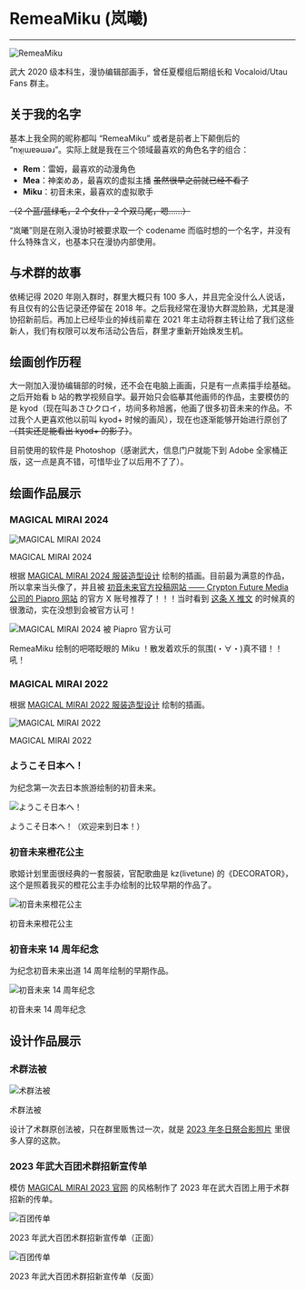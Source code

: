 <link rel="stylesheet" href="/group/vocaloid-utau-fans/styles.css">

# RemeaMiku (岚曦)

-----

<img style="display: block; margin: auto;" src="https://www.gravatar.com/avatar/7ea3bb38623196a9fe127d460831eb91?s=200&d=identicon&r=g" alt="RemeaMiku">

武大 2020 级本科生，漫协编辑部画手，曾任夏樱组后期组长和 Vocaloid/Utau Fans 群主。

## 关于我的名字

基本上我全网的昵称都叫 “RemeaMiku” 或者是前者上下颠倒后的 “nʞᴉɯɐǝɯǝɹ”。实际上就是我在三个领域最喜欢的角色名字的组合：

- **Rem**：雷姆，最喜欢的动漫角色
- **Mea**：神楽めあ，最喜欢的虚拟主播 ~~虽然很早之前就已经不看了~~
- **Miku**：初音未来，最喜欢的虚拟歌手

~~（2 个蓝/蓝绿毛，2 个女仆，2 个双马尾，嗯……）~~

“岚曦”则是在刚入漫协时被要求取一个 codename 而临时想的一个名字，并没有什么特殊含义，也基本只在漫协内部使用。

## 与术群的故事

依稀记得 2020 年刚入群时，群里大概只有 100 多人，并且完全没什么人说话，有且仅有的公告记录还停留在 2018 年。之后我经常在漫协大群混脸熟，尤其是漫协招新前后。再加上已经毕业的掉线前辈在 2021 年主动将群主转让给了我们这些新人，我们有权限可以发布活动公告后，群里才重新开始焕发生机。

## 绘画创作历程

大一刚加入漫协编辑部的时候，还不会在电脑上画画，只是有一点素描手绘基础。之后开始看 b 站的教学视频自学。最开始只会临摹其他画师的作品，主要模仿的是 kyod（现在叫あさひクロイ，坊间多称旭酱，他画了很多初音未来的作品。不过我个人更喜欢他以前叫 kyod+ 时候的画风），现在也逐渐能够开始进行原创了 ~~（其实还是能看出 kyod+ 的影子）~~。

目前使用的软件是 Photoshop（感谢武大，信息门户就能下到 Adobe 全家桶正版，这一点是真不错，可惜毕业了以后用不了了）。

## 绘画作品展示

### MAGICAL MIRAI 2024

![MAGICAL MIRAI 2024](/group/vocaloid-utau-fans/members/remeamiku/mm2024.jpg)
<div class="img-desc">MAGICAL MIRAI 2024</div>

根据 [MAGICAL MIRAI 2024 服装造型设计](https://magicalmirai.com/2024/special_gallery.html#gallery_costume) 绘制的插画。目前最为满意的作品，所以拿来当头像了，并且被 [初音未来官方投稿网站 —— Crypton Future Media 公司的 Piapro 网站](https://piapro.jp/) 的官方 X 账号推荐了！！！当时看到 [这条 X 推文](https://x.com/piapro/status/1839455160457634251) 的时候真的很激动，实在没想到会被官方认可！

![MAGICAL MIRAI 2024 被 Piapro 官方认可](/group/vocaloid-utau-fans/members/remeamiku/mm2024-piapro.jpg)
<div class="img-desc">RemeaMiku 绘制的吧嗒眨眼的 Miku ！散发着欢乐的氛围(・∀・)真不错！！吼！</div>

### MAGICAL MIRAI 2022

根据 [MAGICAL MIRAI 2022 服装造型设计](https://magicalmirai.com/10th/special_gallery.html) 绘制的插画。

![MAGICAL MIRAI 2022](/group/vocaloid-utau-fans/members/remeamiku/mm2022.jpg)
<div class="img-desc">MAGICAL MIRAI 2022</div>

### ようこそ日本へ！

为纪念第一次去日本旅游绘制的初音未来。

![ようこそ日本へ！](/group/vocaloid-utau-fans/members/remeamiku/jptour.jpg)
<div class="img-desc">ようこそ日本へ！（欢迎来到日本！）</div>

### 初音未来橙花公主

歌姬计划里面很经典的一套服装，官配歌曲是 kz(livetune) 的《DECORATOR》，这个是照着我买的橙花公主手办绘制的比较早期的作品了。

![初音未来橙花公主](/group/vocaloid-utau-fans/members/remeamiku/orangeblossom.jpg)
<div class="img-desc">初音未来橙花公主</div>

### 初音未来 14 周年纪念

为纪念初音未来出道 14 周年绘制的早期作品。

![初音未来 14 周年纪念](/group/vocaloid-utau-fans/members/remeamiku/miku14th.jpg)
<div class="img-desc">初音未来 14 周年纪念</div>

## 设计作品展示

### 术群法被

![术群法被](/group/vocaloid-utau-fans/members/remeamiku/happi.png)
<div class="img-desc">术群法被</div>

设计了术群原创法被，只在群里贩售过一次，就是 [2023 年冬日祭合影照片](http://127.0.0.1:5173/group/vocaloid-utau-fans/events.html#_2023-%E5%B9%B4%E5%86%AC%E6%97%A5%E7%A5%AD) 里很多人穿的这款。

### 2023 年武大百团术群招新宣传单

模仿 [MAGICAL MIRAI 2023 官网](https://magicalmirai.com/2023/) 的风格制作了 2023 年在武大百团上用于术群招新的传单。

![百团传单](/group/vocaloid-utau-fans/members/remeamiku/2023leaflet-f.jpg)
<div class="img-desc">2023 年武大百团术群招新宣传单（正面）</div>

![百团传单](/group/vocaloid-utau-fans/members/remeamiku/2023leaflet-b.jpg)
<div class="img-desc">2023 年武大百团术群招新宣传单（反面）</div>